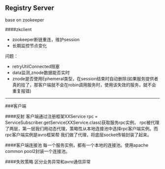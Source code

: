 Registry Server
-----
base on zookeeper

####zkclient
- zookeeper断链重连，维护session
- 长期监控节点变化

问题：
- retryUtilConnected阻塞
- data监测,znode数据能否实时
- znode是否使用Ephemeral类型，在session结束时自动删除(如果服务提供者真的挂了，那客户端就不会在robin调用服务时，使用该失效的服务，就不会重复报错)

----------------------------

###客户端

####反射
客户端通过注册框架XXService rpc = ServiceSubscriber.getService(XXService.class)获取服务rpc实例，
rpc被代理了两层，第一层我们用动态代理，策略性从本地连接池中选择rpc客户端实例。而rpc客户端实例是avro框架帮
我们做了代理，将底层socket传输封装了起来。

####客户端连接池
每一个服务实例，都有一个本地的连接池。使用apache common pool2封装一个连接池。

####失败策略
区分业务异常和avro通信异常